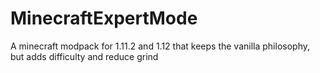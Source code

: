 # MinecraftExpertMode
A minecraft modpack for 1.11.2 and 1.12 that keeps the vanilla philosophy, but adds difficulty and reduce grind
